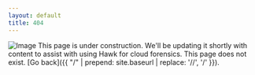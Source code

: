 ```yaml
---
layout: default
title: 404
---
```

 ![Image](https://i.ibb.co/3cPMTM1/Hawk-2.png)
 This page is under construction. We'll be updating it shortly with content to assist with using Hawk for cloud forensics.
This page does not exist. [Go back]({{ "/" | prepend: site.baseurl | replace: '//', '/' }}).



